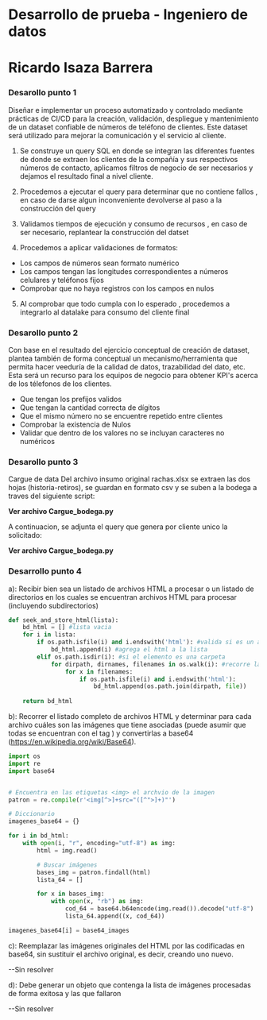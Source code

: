 # Desarrollo de prueba - Ingeniero de datos
# Ricardo Isaza Barrera



### Desarollo punto 1
Diseñar e implementar un proceso automatizado y controlado mediante prácticas de CI/CD para la creación,
validación, despliegue y mantenimiento de un dataset confiable de números de teléfono de clientes. Este
dataset será utilizado para mejorar la comunicación y el servicio al cliente.


1.	Se construye un query SQL en donde se integran las diferentes fuentes de donde se extraen los clientes de la compañía y sus respectivos números de contacto, aplicamos filtros de negocio de ser necesarios y dejamos el resultado final a nivel cliente.

2.	Procedemos a ejecutar el query para determinar que no contiene fallos , en caso de darse algun inconveniente devolverse al paso a la construcción del query

3.	Validamos tiempos de ejecución y consumo de recursos , en caso de ser necesario, replantear la construcción del datset

4.	Procedemos a aplicar validaciones de formatos:

* Los campos de números sean formato numérico 
* Los campos tengan las longitudes correspondientes a números celulares y teléfonos fijos
* Comprobar que no haya registros con los campos en nulos

5.	Al comprobar que todo cumpla con lo esperado , procedemos a integrarlo al datalake para consumo del cliente final



### Desarollo punto 2
Con base en el resultado del ejercicio conceptual de creación de dataset, plantea también de forma
conceptual un mecanismo/herramienta que permita hacer veeduría de la calidad de datos, trazabilidad del
dato, etc. Esta será un recurso para los equipos de negocio para obtener KPI's acerca de los télefonos de los
clientes.

- Que tengan los prefijos validos
- Que tengan la cantidad correcta de dígitos
- Que el mismo número no se encuentre repetido entre clientes
- Comprobar la existencia de Nulos
- Validar que dentro de los valores no se incluyan caracteres no numéricos


### Desarollo punto 3
Cargue de data
Del archivo insumo original rachas.xlsx se extraen las dos hojas (historia-retiros), se guardan en formato csv y se suben a la bodega a traves del siguiente script:

**Ver archivo Cargue_bodega.py**

A continuacion, se adjunta el query que genera por cliente unico la solicitado:

**Ver archivo Cargue_bodega.py**


### Desarrollo punto 4

a): Recibir bien sea un listado de archivos HTML a procesar o un listado de directorios en los cuales se encuentran archivos HTML para procesar (incluyendo subdirectorios)

```python
def seek_and_store_html(lista):
    bd_html = [] #lista vacia
    for i in lista:
        if os.path.isfile(i) and i.endswith('html'): #valida si es un archivo con extension html
            bd_html.append(i) #agrega el html a la lista
        elif os.path.isdir(i): #si el elemento es una carpeta
            for dirpath, dirnames, filenames in os.walk(i): #recorre la carpeta
                for x in filenames:
                    if os.path.isfile(i) and i.endswith('html'):
                        bd_html.append(os.path.join(dirpath, file))
    
    return bd_html
 ```
 
b): Recorrer el listado completo de archivos HTML y determinar para cada archivo cuáles son las imágenes que tiene asociadas (puede asumir que todas se encuentran con el tag ) y convertirlas a base64 (https://en.wikipedia.org/wiki/Base64).


```python
import os
import re
import base64


# Encuentra en las etiquetas <img> el archvio de la imagen
patron = re.compile(r'<img[^>]+src="([^">]+)"')

# Diccionario
imagenes_base64 = {}

for i in bd_html:
    with open(i, "r", encoding="utf-8") as img:
        html = img.read()

        # Buscar imágenes
        bases_img = patron.findall(html)
        lista_64 = []

        for x in bases_img:
            with open(x, "rb") as img:
                cod_64 = base64.b64encode(img.read()).decode("utf-8")
                lista_64.append((x, cod_64))

imagenes_base64[i] = base64_images
```

c): Reemplazar las imágenes originales del HTML por las codificadas en base64, sin sustituir el archivo
original, es decir, creando uno nuevo.

--Sin resolver

d): Debe generar un objeto que contenga la lista de imágenes procesadas de forma exitosa y las que
fallaron

--Sin resolver
